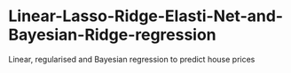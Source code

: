# Linear-Lasso-Ridge-Elasti-Net-and-Bayesian-Ridge-regression
Linear, regularised and Bayesian regression to predict house prices
